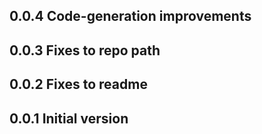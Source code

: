 ## 0.0.4 Code-generation improvements
## 0.0.3 Fixes to repo path
## 0.0.2 Fixes to readme
## 0.0.1 Initial version
